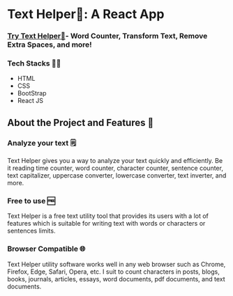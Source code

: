 # Text Helper💁: A React App

### [Try Text Helper📝](https://imsushant12.github.io/Text-Helper-React/)- Word Counter, Transform Text, Remove Extra Spaces, and more! 

### Tech Stacks 👨‍💻
- HTML
- CSS
- BootStrap
- React JS

## About the Project and Features 🤩
### Analyze your text 🗒️
Text Helper gives you a way to analyze your text quickly and efficiently. Be it reading time counter, word counter, character counter, sentence counter, text capitalizer, uppercase converter, lowercase converter, text inverter, and more. 

### Free to use 🆓
Text Helper is a free text utility tool that provides its users with a lot of features which is suitable for writing text with words or characters or sentences limits.

### Browser Compatible 🌐
Text Helper utility software works well in any web browser such as Chrome, Firefox, Edge, Safari, Opera, etc. I suit to count characters in posts, blogs, books, journals, articles, essays, word documents, pdf documents, and text documents.

